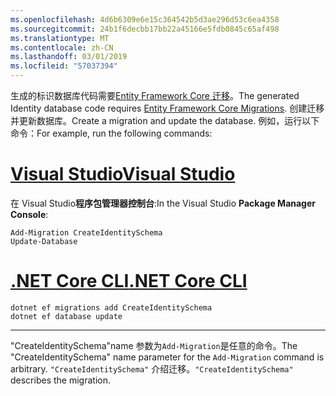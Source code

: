 ```yaml
---
ms.openlocfilehash: 4d6b6309e6e15c364542b5d3ae296d53c6ea4358
ms.sourcegitcommit: 24b1f6decbb17bb22a45166e5fdb0845c65af498
ms.translationtype: MT
ms.contentlocale: zh-CN
ms.lasthandoff: 03/01/2019
ms.locfileid: "57037394"
---
```

<span data-ttu-id="7fd6b-101">生成的标识数据库代码需要[Entity Framework Core 迁移](/ef/core/managing-schemas/migrations/)。</span><span class="sxs-lookup"><span data-stu-id="7fd6b-101">The generated Identity database code requires [Entity Framework Core Migrations](/ef/core/managing-schemas/migrations/).</span></span> <span data-ttu-id="7fd6b-102">创建迁移并更新数据库。</span><span class="sxs-lookup"><span data-stu-id="7fd6b-102">Create a migration and update the database.</span></span> <span data-ttu-id="7fd6b-103">例如，运行以下命令：</span><span class="sxs-lookup"><span data-stu-id="7fd6b-103">For example, run the following commands:</span></span>

# <a name="visual-studiotabvisual-studio"></a>[<span data-ttu-id="7fd6b-104">Visual Studio</span><span class="sxs-lookup"><span data-stu-id="7fd6b-104">Visual Studio</span></span>](#tab/visual-studio)

<span data-ttu-id="7fd6b-105">在 Visual Studio**程序包管理器控制台**:</span><span class="sxs-lookup"><span data-stu-id="7fd6b-105">In the Visual Studio **Package Manager Console**:</span></span>

```PMC
Add-Migration CreateIdentitySchema
Update-Database
```

# <a name="net-core-clitabnetcore-cli"></a>[<span data-ttu-id="7fd6b-106">.NET Core CLI</span><span class="sxs-lookup"><span data-stu-id="7fd6b-106">.NET Core CLI</span></span>](#tab/netcore-cli)

```cli
dotnet ef migrations add CreateIdentitySchema
dotnet ef database update
```

------

<span data-ttu-id="7fd6b-107">"CreateIdentitySchema"name 参数为`Add-Migration`是任意的命令。</span><span class="sxs-lookup"><span data-stu-id="7fd6b-107">The "CreateIdentitySchema" name parameter for the `Add-Migration` command is arbitrary.</span></span> <span data-ttu-id="7fd6b-108">`"CreateIdentitySchema"` 介绍迁移。</span><span class="sxs-lookup"><span data-stu-id="7fd6b-108">`"CreateIdentitySchema"` describes the migration.</span></span>
